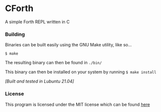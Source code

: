 # CForth

A simple Forth REPL written in C

### Building

Binaries can be built easily using the GNU Make utility, like so...

`$ make`

The resulting binary can then be found in `./bin/`

This binary can then be installed on your system by running `$ make install`

*[Built and tested in Lubuntu 21.04]*

### License

This program is licensed under the MIT license which can be found [here](LICENSE)